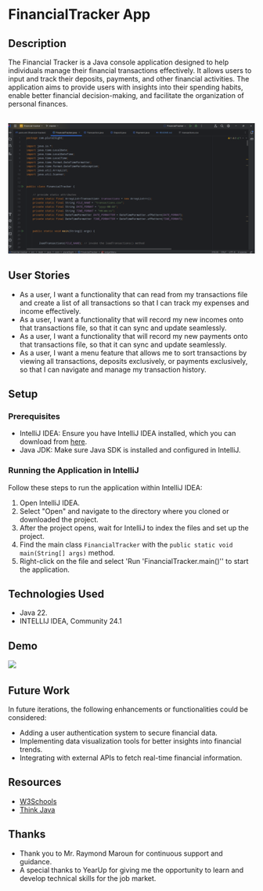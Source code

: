 # FinancialTracker App

## Description

The Financial Tracker is a Java console application designed to help individuals manage their financial transactions effectively. It allows users to input and track their deposits, payments, and other financial activities. The application aims to provide users with insights into their spending habits, enable better financial decision-making, and facilitate the organization of personal finances.

<br>
<img src="Screenshot 2024-05-02 200458.png">

## User Stories

- As a user, I want a functionality that can read from my transactions file and create a list of all transactions so that I can track my expenses and income effectively.
- As a user, I want a functionality that will record my new incomes onto that transactions file, so that it can sync and update seamlessly.
- As a user, I want a functionality that will record my new payments onto that transactions file, so that it can sync and update seamlessly.
- As a user, I want a menu feature that allows me to sort transactions by viewing all transactions, deposits exclusively, or payments exclusively, so that I can navigate and manage my transaction history.

## Setup

### Prerequisites

- IntelliJ IDEA: Ensure you have IntelliJ IDEA installed, which you can download from <a href="https://www.jetbrains.com/idea/download/" hreflang="en">here</a>.
- Java JDK: Make sure Java SDK is installed and configured in IntelliJ.


### Running the Application in IntelliJ

Follow these steps to run the application within IntelliJ IDEA:

1. Open IntelliJ IDEA.
2. Select "Open" and navigate to the directory where you cloned or downloaded the project.
3. After the project opens, wait for IntelliJ to index the files and set up the project.
4. Find the main class `FinancialTracker` with the `public static void main(String[] args)` method.
5. Right-click on the file and select 'Run 'FinancialTracker.main()'' to start the application.

## Technologies Used

- Java 22.
- INTELLIJ IDEA, Community 24.1
 
## Demo

<img src="video1686813575.gif" width="1400px">

## Future Work

In future iterations, the following enhancements or functionalities could be considered:

- Adding a user authentication system to secure financial data.
- Implementing data visualization tools for better insights into financial trends.
- Integrating with external APIs to fetch real-time financial information.

## Resources

- <a href="https://www.w3schools.com/java/">W3Schools</a>
- <a href="https://www.amazon.com/Think-Java-Like-Computer-Scientist/dp/1492072508/ref=asc_df_1492072508?tag=bingshoppinga-20&linkCode=df0&hvadid=79920843350879&hvnetw=o&hvqmt=e&hvbmt=be&hvdev=c&hvlocint=&hvlocphy=&hvtargid=pla-4583520391512125&psc=1">Think Java</a>


## Thanks

- Thank you to Mr. Raymond Maroun for continuous support and guidance.
- A special thanks to YearUp for giving me the opportunity to learn and develop technical skills for the job market.
